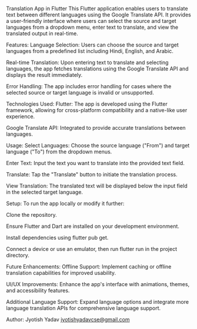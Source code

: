 
Translation App in Flutter
This Flutter application enables users to translate text between different languages using the Google Translate API. It provides a user-friendly interface where users can select the source and target languages from a dropdown menu, enter text to translate, and view the translated output in real-time.

Features:
Language Selection: Users can choose the source and target languages from a predefined list including Hindi, English, and Arabic.

Real-time Translation: Upon entering text to translate and selecting languages, the app fetches translations using the Google Translate API and displays the result immediately.

Error Handling: The app includes error handling for cases where the selected source or target language is invalid or unsupported.

Technologies Used:
Flutter: The app is developed using the Flutter framework, allowing for cross-platform compatibility and a native-like user experience.

Google Translate API: Integrated to provide accurate translations between languages.

Usage:
Select Languages: Choose the source language ("From") and target language ("To") from the dropdown menus.

Enter Text: Input the text you want to translate into the provided text field.

Translate: Tap the "Translate" button to initiate the translation process.

View Translation: The translated text will be displayed below the input field in the selected target language.

Setup:
To run the app locally or modify it further:

Clone the repository.

Ensure Flutter and Dart are installed on your development environment.

Install dependencies using flutter pub get.

Connect a device or use an emulator, then run flutter run in the project directory.

Future Enhancements:
Offline Support: Implement caching or offline translation capabilities for improved usability.

UI/UX Improvements: Enhance the app's interface with animations, themes, and accessibility features.

Additional Language Support: Expand language options and integrate more language translation APIs for comprehensive language support.

Author:
Jyotish Yadav
jyotishyadavcse@gmail.com
